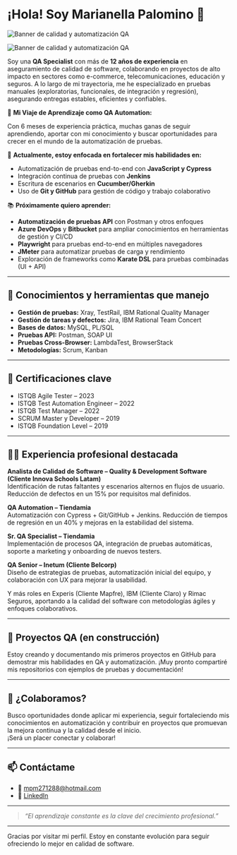 # ¡Hola! Soy Marianella Palomino 👋

![Banner de calidad y automatización QA](https://placehold.co/800x200/10B981/FFFFFF?text=QA+Specialist+%7C+QA+Automation+in+Progress)

![Banner de calidad y automatización QA](https://placehold.co/800x200/7C3AED/FFFFFF?text=QA+Specialist+%7C+QA+Automation+in+Progress)

Soy una **QA Specialist** con más de **12 años de experiencia** en aseguramiento de calidad de software, colaborando en proyectos de alto impacto en sectores como e-commerce, telecomunicaciones, educación y seguros. A lo largo de mi trayectoria, me he especializado en pruebas manuales (exploratorias, funcionales, de integración y regresión), asegurando entregas estables, eficientes y confiables.

🚀 **Mi Viaje de Aprendizaje como QA Automation:**

Con 6 meses de experiencia práctica, muchas ganas de seguir aprendiendo, aportar con mi conocimiento y buscar oportunidades para crecer en el mundo de la automatización de pruebas.

🌱 **Actualmente, estoy enfocada en fortalecer mis habilidades en:**
- Automatización de pruebas end-to-end con **JavaScript y Cypress**
- Integración continua de pruebas con **Jenkins**
- Escritura de escenarios en **Cucumber/Gherkin**
- Uso de **Git y GitHub** para gestión de código y trabajo colaborativo

📚 **Próximamente quiero aprender:**

- **Automatización de pruebas API** con Postman y otros enfoques  
- **Azure DevOps** y **Bitbucket** para ampliar conocimientos en herramientas de gestión y CI/CD
- **Playwright** para pruebas end-to-end en múltiples navegadores
- **JMeter** para automatizar pruebas de carga y rendimiento
- Exploración de frameworks como **Karate DSL** para pruebas combinadas (UI + API)

---

## 🔧 **Conocimientos y herramientas que manejo**
- **Gestión de pruebas:** Xray, TestRail, IBM Rational Quality Manager
- **Gestión de tareas y defectos:** Jira, IBM Rational Team Concert
- **Bases de datos:** MySQL, PL/SQL
- **Pruebas API:** Postman, SOAP UI
- **Pruebas Cross-Browser:** LambdaTest, BrowserStack
- **Metodologías:** Scrum, Kanban

---

## 📜 **Certificaciones clave**
- ISTQB Agile Tester – 2023  
- ISTQB Test Automation Engineer – 2022  
- ISTQB Test Manager – 2022  
- SCRUM Master y Developer – 2019  
- ISTQB Foundation Level – 2019

---

## 👩‍💻 **Experiencia profesional destacada**

**Analista de Calidad de Software – Quality & Development Software (Cliente Innova Schools Latam)**  
Identificación de rutas faltantes y escenarios alternos en flujos de usuario. Reducción de defectos en un 15% por requisitos mal definidos.

**QA Automation – Tiendamia**  
Automatización con Cypress + Git/GitHub + Jenkins. Reducción de tiempos de regresión en un 40% y mejoras en la estabilidad del sistema.

**Sr. QA Specialist – Tiendamia**  
Implementación de procesos QA, integración de pruebas automáticas, soporte a marketing y onboarding de nuevos testers.

**QA Senior – Inetum (Cliente Belcorp)**  
Diseño de estrategias de pruebas, automatización inicial del equipo, y colaboración con UX para mejorar la usabilidad.

Y más roles en Experis (Cliente Mapfre), IBM (Cliente Claro) y Rimac Seguros, aportando a la calidad del software con metodologías ágiles y enfoques colaborativos.

---

## 📂 **Proyectos QA (en construcción)**

Estoy creando y documentando mis primeros proyectos en GitHub para demostrar mis habilidades en QA y automatización.
¡Muy pronto compartiré mis repositorios con ejemplos de pruebas y documentación!

---

## 🤝 **¿Colaboramos?**

Busco oportunidades donde aplicar mi experiencia, seguir fortaleciendo mis conocimientos en automatización y contribuir en proyectos que promuevan la mejora continua y la calidad desde el inicio.  
¡Será un placer conectar y colaborar!

---

## 📫 **Contáctame**

- 📧 mpm271288@hotmail.com  
- 🔗 [LinkedIn](https://www.linkedin.com/in/marianella-palomino)

---

> *“El aprendizaje constante es la clave del crecimiento profesional.”*

---

Gracias por visitar mi perfil. Estoy en constante evolución para seguir ofreciendo lo mejor en calidad de software.
